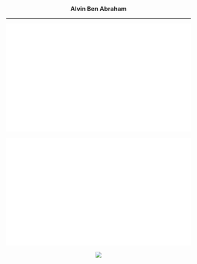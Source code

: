 <!--
**alvynben/alvynben** is a ✨ _special_ ✨ repository because its `README.md` (this file) appears on your GitHub profile.

Here are some ideas to get you started:

- 🔭 I’m currently working on ...
- 🌱 I’m currently learning ...
- 👯 I’m looking to collaborate on ...
- 🤔 I’m looking for help with ...
- 💬 Ask me about ...
- 📫 How to reach me: ...
- 😄 Pronouns: ...
- ⚡ Fun fact: ...
-->

<div align="center">

### Alvin Ben Abraham
<hr />
  
![](https://github.com/alvynben/github-stats/blob/master/generated/overview.svg)

![](https://github.com/alvynben/github-stats/blob/master/generated/languages.svg)

![](https://komarev.com/ghpvc/?username=alvynben)
  
</div>

